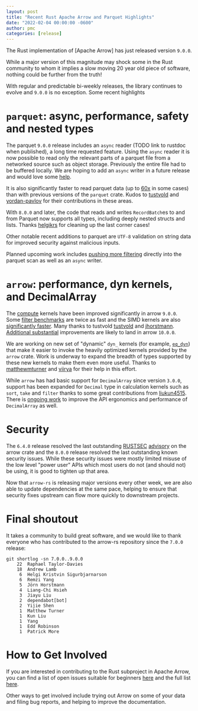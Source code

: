 ```yaml
---
layout: post
title: "Recent Rust Apache Arrow and Parquet Highlights"
date: "2022-02-04 00:00:00 -0600"
author: pmc
categories: [release]
---
```

<!--
{% comment %}
Licensed to the Apache Software Foundation (ASF) under one or more
contributor license agreements.  See the NOTICE file distributed with
this work for additional information regarding copyright ownership.
The ASF licenses this file to you under the Apache License, Version 2.0
(the "License"); you may not use this file except in compliance with
the License.  You may obtain a copy of the License at

http://www.apache.org/licenses/LICENSE-2.0

Unless required by applicable law or agreed to in writing, software
distributed under the License is distributed on an "AS IS" BASIS,
WITHOUT WARRANTIES OR CONDITIONS OF ANY KIND, either express or implied.
See the License for the specific language governing permissions and
limitations under the License.
{% endcomment %}
-->

The Rust implementation of [Apache Arrow] has just released version `9.0.0`.

While a major version of this magnitude may shock some in the Rust
community to whom it implies a slow moving 20 year old piece of
software, nothing could be further from the truth!

With regular and predictable bi-weekly releases, the library continues
to evolve and `9.0.0` is no exception. Some recent highlights


# `parquet`: async, performance, safety and nested types

The parquet `9.0.0` release includes an `async` reader (TODO link to rustdoc
when published), a long time requested feature. Using the `async`
reader it is now possible to read only the relevant parts of a parquet
file from a networked source such as object storage. Previously the
entire file had to be buffered locally. We are hoping to add an `async`
writer in a future release and would love some
[help](https://github.com/apache/arrow-rs/issues/1269).

It is also significantly faster to read parquet data (up to
[60x](https://github.com/apache/arrow-rs/pull/1180#issuecomment-1018518863)
in some cases) than with previous versions of the `parquet`
crate. Kudos to [tustvold](https://github.com/tustvold) and
[yordan-pavlov](https://github.com/yordan-pavlov) for their
contributions in these areas.

With `8.0.0` and later, the code that reads and writes `RecordBatch`es
to and from Parquet now supports all types, including deeply nested
structs and lists. Thanks [helgikrs](https://github.com/helgikrs) for
cleaning up the last corner cases!

Other notable recent additions to parquet are `UTF-8` validation on
string data for improved security against malicious inputs.

Planned upcoming work includes [pushing more
filtering](https://github.com/apache/arrow-rs/issues/1191) directly
into the parquet scan as well as an `async` writer.


# `arrow`: performance, dyn kernels, and DecimalArray

The [compute](https://docs.rs/arrow/latest/arrow/compute/index.html)
kernels have been improved significantly in arrow `9.0.0`. Some [filter
benchmarks](https://github.com/apache/arrow-rs/pull/1228#issue-1111889246)
are twice as fast and the SIMD kernels are also [significantly
faster](https://github.com/apache/arrow-rs/pull/1221). Many thanks to tustvold
[tustvold](https://github.com/tustvold) and
[jhorstmann](https://github.com/jhorstmann).
[Additional substantial](https://github.com/apache/arrow-rs/pull/1248)
improvements are likely to land in arrow `10.0.0`.

We are working on new set of "dynamic" `dyn_` kernels (for example,
[`eq_dyn`](https://docs.rs/arrow/8.0.0/arrow/compute/kernels/comparison/fn.eq_dyn.html))
that make it easier to invoke the heavily optimized kernels provided
by the `arrow` crate. Work is underway to expand the breadth of types
supported by these new kernels to make them even more useful. Thanks
to [matthewmturner](https://github.com/matthewmturner) and
[viirya](https://github.com/viirya) for their help in this
effort.

While `arrow` has had basic support for `DecimalArray` since version
`3.0.0`, support has been expanded for `Decimal` type in calculation
kernels such as `sort`, `take` and `filter` thanks to some great
contributions from [liukun4515](https://github.com/liukun4515). There
is [ongoing work](https://github.com/apache/arrow-rs/pull/1223) to
improve the API ergonomics and performance of `DecimalArray` as well.

# Security

The `6.4.0` release resolved the last outstanding
[RUSTSEC](https://rustsec.org/)
[advisory](https://github.com/rustsec/advisory-db/pull/1131) on the
arrow crate and the `8.0.0` release resolved the last outstanding
known security issues. While these security issues were mostly limited
misuse of the low level "power user" APIs which most users do not (and
should not) be using, it is good to tighten up that area.

Now that `arrow-rs` is releasing major versions every other week, we
are also able to update dependencies at the same pace, helping to
ensure that security fixes upstream can flow more quickly to
downstream projects.

# Final shoutout
It takes a community to build great software, and we would like to
thank everyone who has contributed to the arrow-rs repository since
the `7.0.0` release:

```console
git shortlog -sn 7.0.0..9.0.0
    22  Raphael Taylor-Davies
    18  Andrew Lamb
     6  Helgi Kristvin Sigurbjarnarson
     6  Remzi Yang
     5  Jörn Horstmann
     4  Liang-Chi Hsieh
     3  Jiayu Liu
     2  dependabot[bot]
     2  Yijie Shen
     1  Matthew Turner
     1  Kun Liu
     1  Yang
     1  Edd Robinson
     1  Patrick More
```


# How to Get Involved

If you are interested in contributing to the Rust subproject in Apache Arrow, you can find a list of open issues
suitable for beginners [here](https://github.com/apache/arrow-rs/issues?q=is%3Aissue+is%3Aopen+label%3A%22good+first+issue%22)
and the full list [here](https://github.com/apache/arrow-rs/issues).

Other ways to get involved include trying out Arrow on some of your data and filing bug reports, and helping to
improve the documentation.
